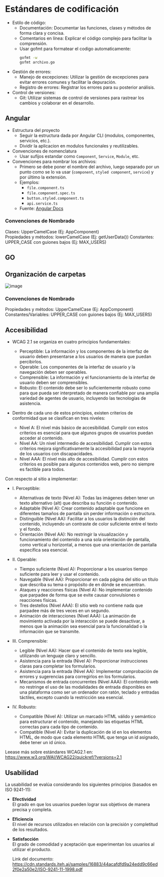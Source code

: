 # Estándares de codificación

- Estilo de código:
  - Documentación: Documentar las funciones, clases y métodos de forma clara y concisa.
  - Comentarios en línea: Explicar el código complejo para facilitar la comprensión.
  - Usar gofmt para formatear el codigo automaticamente:
    ```bash
    gofmt -w
    gofmt archivo.go
    ```
- Gestión de errores:
  - Manejo de excepciones: Utilizar la gestión de excepciones para evitar errores comunes y facilitar la depuración.
  - Registro de errores: Registrar los errores para su posterior análisis.
- Control de versiones:
  - Git: Utilizar sistemas de control de versiones para rastrear los cambios y colaborar en el desarrollo.

## Angular

- Estructura del proyecto
  - Seguir la estructura dada por Angular CLI (modulos, componentes, servicios, etc.).
  - Dividir la aplicacion en modulos funcionales y reutilizables.
- Convenciones de nomenclatura
  - Usar sufijos estandar como `Component`, `Service`, `Module`, etc.
- Convenciones para nombrar los archivos:
  - Primero se debe poner el nombre del archivo, luego separado por un punto como se lo va usar (`component`, `styled component`, `service`) y por último la extensión.
  - Ejemplos:
    - `file.component.ts`
    - `file.component.spec.ts`
    - `button.styled.component.ts`
    - `api.service.ts`
  - Fuente: [Angular Docs](https://angular.dev/style-guide#file-structure-conventions)

### Convenciones de Nombrado

Clases: UpperCamelCase (Ej: AppComponent)  
 Propiedades y métodos: lowerCamelCase (Ej: getUserData())
Constantes: UPPER_CASE con guiones bajos (Ej: MAX_USERS)

## GO

## Organización de carpetas

![image](https://github.com/user-attachments/assets/f327f8a6-fad7-4f88-a8f9-72c01ee8b73b)

### Convenciones de Nombrado

Propiedades y métodos: UpperCamelCase (Ej: AppComponent)
Constantes/Variables: UPPER_CASE con guiones bajos (Ej: MAX_USERS)

## Accesibilidad

- WCAG 2.1 se organiza en cuatro principios fundamentales:

  - Perceptible: La información y los componentes de la interfaz de usuario deben presentarse a los usuarios de manera que puedan percibirlos.
  - Operable: Los componentes de la interfaz de usuario y la navegación deben ser operables.
  - Comprensible: La información y el funcionamiento de la interfaz de usuario deben ser comprensibles.
  - Robusto: El contenido debe ser lo suficientemente robusto como para que pueda ser interpretado de manera confiable por una amplia variedad de agentes de usuario, incluyendo las tecnologías de asistencia.

- Dentro de cada uno de estos principios, existen criterios de conformidad que se clasifican en tres niveles:
  - Nivel A: El nivel más básico de accesibilidad. Cumplir con estos criterios es esencial para que algunos grupos de usuarios puedan acceder al contenido.
  - Nivel AA: Un nivel intermedio de accesibilidad. Cumplir con estos criterios mejora significativamente la accesibilidad para la mayoría de los usuarios con discapacidades.
  - Nivel AAA: El nivel más alto de accesibilidad. Cumplir con estos criterios es posible para algunos contenidos web, pero no siempre es factible para todos.

Con respecto al sitio a implementar:

- I. Perceptible:

  - Alternativas de texto (Nivel A): Todas las imágenes deben tener un texto alternativo (alt) que describa su función o contenido.
  - Adaptable (Nivel A): Crear contenido adaptable que funcione en diferentes tamaños de pantalla sin perder información o estructura.
  - Distinguible (Nivel AA): Facilitar a los usuarios la distinción del contenido, incluyendo un contraste de color suficiente entre el texto y el fondo.
  - Orientación (Nivel AA): No restringir la visualización y funcionamiento del contenido a una sola orientación de pantalla, como vertical u horizontal, a menos que una orientación de pantalla específica sea esencial.

- II. Operable:

  - Tiempo suficiente (Nivel A): Proporcionar a los usuarios tiempo suficiente para leer y usar el contenido.
  - Navegable (Nivel AA): Proporcionar en cada página del sitio un título que describa su tema o propósito de en dónde se encuentran.
  - Ataques y reacciones físicas (Nivel A): No implementar contenido que parpadee de forma que se evite causar convulsiones o reacciones físicas.
  - Tres destellos (Nivel AAA): El sitio web no contiene nada que parpadee más de tres veces en un segundo.
  - Animación de interacciones (Nivel AAA): La animación de movimiento activada por la interacción se puede desactivar, a menos que la animación sea esencial para la funcionalidad o la información que se transmite.

- III. Comprensible:

  - Legible (Nivel AA): Hacer que el contenido de texto sea legible, utilizando un lenguaje claro y sencillo.
  - Asistencia para la entrada (Nivel A): Proporcionar instrucciones claras para completar los formularios.
  - Asistencia para la entrada (Nivel AA): Implementar comprobación de errores y sugerencias para corregirlos en los formularios.
  - Mecanismos de entrada concurrentes (Nivel AAA): El contenido web no restringe el uso de las modalidades de entrada disponibles en una plataforma como ser un ordenador con ratón, teclado y entradas táctiles, excepto cuando la restricción sea esencial.

- IV. Robusto:
  - Compatible (Nivel A): Utilizar un marcado HTML válido y semántico para estructurar el contenido, manejando las etiquetas HTML correctas para cada tipo de contenido.
  - Compatible (Nivel A): Evitar la duplicación de id en los elementos HTML, de modo que cada elemento HTML que tenga un id asignado, debe tener un id único.

Leease más sobre estándares WCAG2.1 en: https://www.w3.org/WAI/WCAG22/quickref/?versions=2.1


## Usabilidad 

La usabilidad se evalúa considerando los siguientes principios (basados en ISO 9241-11):

- **Efectividad**  
  El grado en que los usuarios pueden lograr sus objetivos de manera precisa y completa.

- **Eficiencia**  
  El nivel de recursos utilizados en relación con la precisión y completitud de los resultados.

- **Satisfacción**  
  El grado de comodidad y aceptación que experimentan los usuarios al utilizar el producto.


  Link del documento: https://cdn.standards.iteh.ai/samples/16883/44acafdfd9a24edd9c66ed2f0e2a50e2/ISO-9241-11-1998.pdf